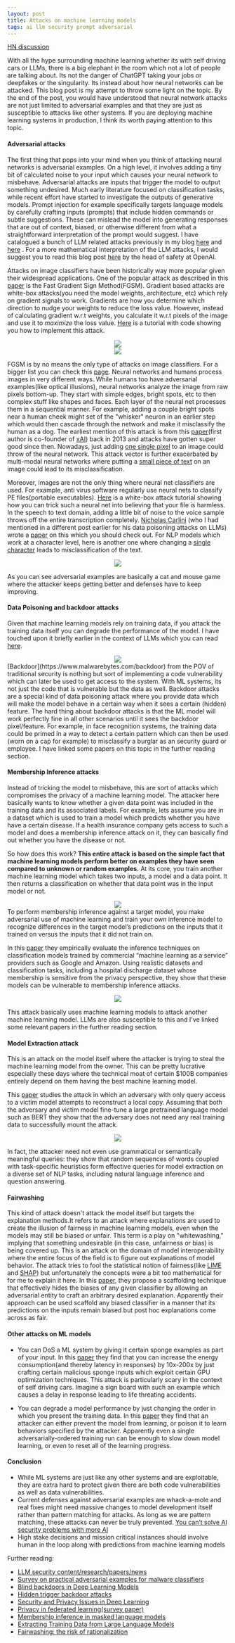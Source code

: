 ```yaml
---
layout: post
title: Attacks on machine learning models
tags: ai llm security prompt adversarial
---
```


[HN discussion](https://news.ycombinator.com/item?id=38904963)

With all the hype surrounding machine learning whether its with self driving cars or LLMs, there is a big elephant in the room which not a lot of people are talking about. Its not the danger of ChatGPT taking your jobs or deepfakes or the singularity. Its instead about how neural networks can be attacked. This blog post is my attempt to throw some light on the topic. By the end of the post, you would have understood that neural network attacks are not just limited to adversarial examples and that they are just as susceptible to attacks like other systems. If you are deploying machine learning systems in production, I think its worth paying attention to this topic. 

#### Adversarial attacks

The first thing that pops into your mind when you think of attacking neural networks is adversarial examples. On a high level, it involves adding a tiny bit of calculated noise to your input which causes your neural network to misbehave. Adversarial attacks are inputs that trigger the model to output something undesired. Much early literature focused on classification tasks, while recent effort have started to investigate the outputs of generative models. Prompt injection for example specifically targets language models by carefully crafting inputs (prompts) that include hidden commands or subtle suggestions. These can mislead the model into generating responses that are out of context, biased, or otherwise different from what a straightforward interpretation of the prompt would suggest. I have catalogued a bunch of LLM related attacks previously in my blog [here](https://rnikhil.com/2023/12/18/ai-llm-security-part1.html) and [here](https://rnikhil.com/2023/12/22/ai-llm-security-part2.html) . For a more mathematical interpretation of the LLM attacks, I would suggest you to read this blog post [here](https://lilianweng.github.io/posts/2023-10-25-adv-attack-llm) by the head of safety at OpenAI. 

Attacks on image classifiers have been historically way more popular given their widespread applications. One of the popular attack as described in this [paper](https://arxiv.org/pdf/1412.6572.pdf) is the Fast Gradient Sign Method(FGSM). Gradient based attacks are white-box attacks(you need the model weights, architecture, etc) which rely on gradient signals to work. Gradients are how you determine which direction to nudge your weights to reduce the loss value. However, instead of calculating gradient w.r.t weights, you calculate it w.r.t pixels of the image and use it to *maximize* the loss value. [Here](https://neptune.ai/blog/adversarial-attacks-on-neural-networks-exploring-the-fast-gradient-sign-method) is a tutorial with code showing you how to implement this attack. 

<div align = "center">
<img  src="/assets/files/pandagibbon.png">
</div>
<div align = "center">
<img  src="/assets/files/bananapatch.png">
</div>

FGSM is by no means the only type of attacks on image classifiers. For a bigger list you can check this [page](https://viso.ai/deep-learning/adversarial-machine-learning/). Neural networks and humans process images in very different ways. While humans too have adversarial examples(like optical illusions), neural networks analyze the image from raw pixels bottom-up. They start with simple edges, bright spots, etc  to then complex stuff like shapes and faces. Each layer of the neural net processes them in a sequential manner. For example, adding a couple bright spots near a human cheek might set of the "whisker" neuron in an earlier step which would then cascade through the network and make it misclassify the human as a dog. The earliest mention of this attack is from this [paper](https://arxiv.org/pdf/1312.6199.pdf)(first author is co-founder of [xAI](https://x.ai/)) back in 2013 and attacks have gotten super good since then. Nowadays, just adding [one single pixel](https://arxiv.org/pdf/1710.08864.pdf) to an image could throw of the neural network. This attack vector is further exacerbated by multi-modal neural networks where putting a [small piece of text](https://arxiv.org/pdf/2103.10480.pdf) on an image could lead to its misclassification. 

Moreover, images are not the only thing where neural net classifiers are used.  For example, anti virus software regularly use neural nets to classify PE files(portable executables). [Here](https://securelist.com/how-to-confuse-antimalware-neural-networks-adversarial-attacks-and-protection/102949/) is a white-box attack tutorial showing how you can trick such a neural net into believing that your file is harmless. In the speech to text domain, adding a little bit of noise to the voice sample throws off the entire transcription completely. [Nicholas Carlini](https://nicholas.carlini.com/) (who I had mentioned in a different post earlier for his data poisoning attacks on LLMs) wrote a [paper](https://arxiv.org/pdf/1801.01944.pdf) on this which you should check out. For NLP models which work at a character level, here is another one where changing a [single character](https://aclanthology.org/P18-2006.pdf) leads to misclassification of the text. 
<div align = "center">
<img  src="/assets/files/voicefool.png">
</div>

As you can see adversarial examples are basically a cat and mouse game where the attacker keeps getting better and defenses have to keep improving. 


#### Data Poisoning and backdoor attacks

Given that machine learning models rely on training data, if you attack the training data itself you can degrade the performance of the model. I have touched upon it briefly earlier in the context of LLMs which you can read [here](https://rnikhil.com/2023/12/22/ai-llm-security-part2.html). 

<div align = "center">
<img  src="/assets/files/backdoor.png">
</div>
[Backdoor](https://www.malwarebytes.com/backdoor) from the POV of traditional security is nothing but sort of implementing a code vulnerability which can later be used to get access to the system. With ML systems, its not just the code that is vulnerable but the data as well. Backdoor attacks are a special kind of data poisoning attack where you provide data which will make the model behave in a certain way when it sees a certain (hidden) feature. The hard thing about backdoor attacks is that the ML model will work perfectly fine in all other scenarios until it sees the backdoor pixel/feature. For example, in face recognition systems, the training data could be primed in a way to detect a certain pattern which can then be used (worn on a cap for example) to misclassify a burglar as an security guard or employee.  I have linked some papers on this topic in the further reading section. 

#### Membership Inference attacks

Instead of tricking the model to misbehave, this are sort of attacks which compromises the privacy of a machine learning model. The attacker here basically wants to know whether a given data point was included in the training data and its associated labels. For example, lets assume you are in a dataset which is used to train a model which predicts whether you have have a certain disease. If a health insurance company gets access to such a model and does a membership inference attack on it, they can basically find out whether you have the disease or not. 

So how does this work? **This entire attack is based on the simple fact that machine learning models perform better on examples they have seen compared to unknown or random examples.** At its core, you train another machine learning model which takes two inputs, a model and a data point. It then returns a classification on whether that data point was in the input model or not. 
<div align = "center">
<img  src="/assets/files/shadowmodel.png">
</div>
To perform membership inference against a target model, you make adversarial use of machine learning and train your own inference model to recognize differences in the target model’s predictions on the inputs that it trained on versus the inputs that it did not train on. 

In this [paper](https://www.researchgate.net/publication/317002535_Membership_Inference_Attacks_Against_Machine_Learning_Models) they empirically evaluate the inference techniques on classification models trained by commercial “machine learning as a service” providers such as Google and Amazon. Using realistic datasets and classification tasks, including a hospital discharge dataset whose membership is sensitive from the privacy perspective, they show that these models can be vulnerable to membership inference attacks.

<div align = "center">
<img  src="/assets/files/attackmodel.png">
</div>

This attack basically uses machine learning models to attack another machine learning model. LLMs are also susceptible to this and I've linked some relevant papers in the further reading section. 

#### Model Extraction attack

This is an attack on the model itself where the attacker is trying to steal the machine learning model from the owner. This can be pretty lucrative especially these days where the technical moat of certain $100B companies entirely depend on them having the best machine learning model. 

This [paper](https://arxiv.org/pdf/1910.12366.pdf) studies the attack in which an adversary with only query access to a victim model attempts to reconstruct a local copy. Assuming that both the adversary and victim model fine-tune a large pretrained language model such as BERT they show that the adversary does not need any real training data to successfully mount the attack. 


<div align = "center">
<img  src="/assets/files/modelextract.png">
</div>

In fact, the attacker need not even use grammatical or semantically meaningful queries: they show that random sequences of words coupled with task-specific heuristics form effective queries for model extraction on a diverse set of NLP tasks, including natural language inference and question answering. 


#### Fairwashing

This kind of attack doesn't attack the model itself but targets the explanation methods.It refers to an attack where explanations are used to create the illusion of fairness in machine learning models, even when the models may still be biased or unfair. This term is a play on "whitewashing," implying that something undesirable (in this case, unfairness or bias) is being covered up. This is an attack on the domain of model interoperability where the entire focus of the field is to figure out explanations of model behavior. The attack tries to fool the statistical notion of fairness(like [LIME](https://arxiv.org/pdf/1602.04938.pdf) and [SHAP](https://papers.nips.cc/paper_files/paper/2017/file/8a20a8621978632d76c43dfd28b67767-Paper.pdf)) but unfortunately the concepts were a bit too mathematical for for me to explain it here. In this [paper](https://arxiv.org/pdf/1911.02508.pdf), they propose a scaffolding technique that effectively hides the biases of any given classifier by allowing an adversarial entity to craft an arbitrary desired explanation. Apparently their approach can be used scaffold any biased classifier in a manner that its predictions on the inputs remain biased but post hoc explanations come across as fair. 

#### Other attacks on ML models

- You can DoS a ML system by giving it certain sponge examples as part of your input. In this [paper](https://arxiv.org/abs/2006.03463) they find that you can increase the energy consumption(and thereby latency in responses) by 10x-200x by just crafting certain malicious sponge inputs which exploit certain GPU optimization techniques. This attack is particularly scary in the context of self driving cars. Imagine a sign board with such an example which causes a delay in response leading to life threating accidents. 

- You can degrade a model performance by just changing the order in which you present the training data. In this [paper](https://arxiv.org/abs/2104.09667) they find that an attacker can either prevent the model from learning, or poison it to learn behaviors specified by the attacker. Apparently even a single adversarially-ordered training run can be enough to slow down model learning, or even to reset all of the learning progress.

#### Conclusion

- While ML systems are just like any other systems and are exploitable, they are extra hard to protect given there are both code vulnerabilities as well as data vulnerabilities. 
- Current defenses against adversarial examples are whack-a-mole and real fixes might need massive changes to model development itself rather than pattern matching for attacks. As long as we are pattern matching, these attacks can never be truly prevented. [You can’t solve AI security problems with more AI](https://simonwillison.net/2022/Sep/17/prompt-injection-more-ai/)
- High stake decisions and mission critical instances should involve human in the loop along with predictions from machine learning models



Further reading: 

- [LLM security content/research/papers/news](https://llmsecurity.net/)
- [Survey on practical adversarial examples for malware classifiers](https://arxiv.org/pdf/2011.05973.pdf)
- [Blind backdoors in Deep Learning Models](https://arxiv.org/pdf/2005.03823.pdf)
- [Hidden trigger backdoor attacks](https://arxiv.org/pdf/1910.00033.pdf)
- [Security and Privacy Issues in Deep Learning](https://arxiv.org/pdf/1807.11655.pdf)
- [Privacy in federated learning(survey paper)](https://arxiv.org/pdf/2011.05411.pdf)
- [Membership inference in masked language models](https://arxiv.org/pdf/2203.03929.pdf)
- [Extracting Training Data from Large Language Models](https://arxiv.org/pdf/2012.07805.pdf)
- [Fairwashing: the risk of rationalization](https://arxiv.org/pdf/1901.09749.pdf)